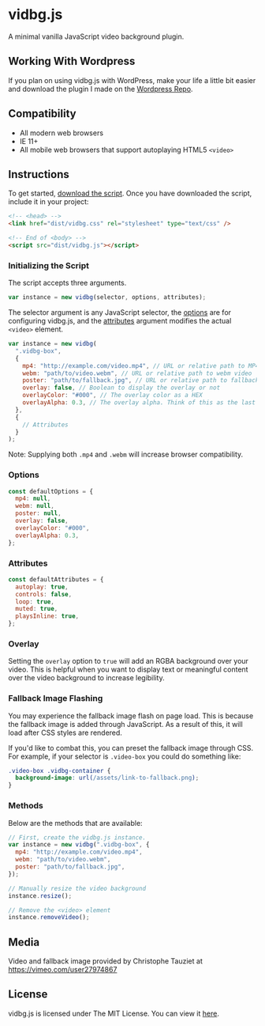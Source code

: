 # vidbg.js

A minimal vanilla JavaScript video background plugin.

## Working With Wordpress

If you plan on using vidbg.js with WordPress, make your life a little bit easier and download the plugin I made on the [Wordpress Repo](https://wordpress.org/plugins/video-background/).

## Compatibility

- All modern web browsers
- IE 11+
- All mobile web browsers that support autoplaying HTML5 `<video>`

## Instructions

To get started, [download the script](https://github.com/blakewilson/vidbg/releases/latest.zip). Once you have downloaded the script, include it in your project:

```html
<!-- <head> -->
<link href="dist/vidbg.css" rel="stylesheet" type="text/css" />

<!-- End of <body> -->
<script src="dist/vidbg.js"></script>
```

### Initializing the Script

The script accepts three arguments.

```js
var instance = new vidbg(selector, options, attributes);
```

The selector argument is any JavaScript selector, the [options](https://github.com/blakewilson/vidbg/tree/v2#options) are for configuring vidbg.js, and the [attributes](https://github.com/blakewilson/vidbg/tree/v2#attributes) argument modifies the actual `<video>` element.

```js
var instance = new vidbg(
  ".vidbg-box",
  {
    mp4: "http://example.com/video.mp4", // URL or relative path to MP4 video
    webm: "path/to/video.webm", // URL or relative path to webm video
    poster: "path/to/fallback.jpg", // URL or relative path to fallback image
    overlay: false, // Boolean to display the overlay or not
    overlayColor: "#000", // The overlay color as a HEX
    overlayAlpha: 0.3, // The overlay alpha. Think of this as the last integer in RGBA()
  },
  {
    // Attributes
  }
);
```

Note: Supplying both `.mp4` and `.webm` will increase browser compatibility.

### Options

```js
const defaultOptions = {
  mp4: null,
  webm: null,
  poster: null,
  overlay: false,
  overlayColor: "#000",
  overlayAlpha: 0.3,
};
```

### Attributes

```js
const defaultAttributes = {
  autoplay: true,
  controls: false,
  loop: true,
  muted: true,
  playsInline: true,
};
```

### Overlay

Setting the `overlay` option to `true` will add an RGBA background over your video. This is helpful when you want to display text or meaningful content over the video background to increase legibility.

### Fallback Image Flashing

You may experience the fallback image flash on page load. This is because the fallback image is added through JavaScript. As a result of this, it will load after CSS styles are rendered.

If you'd like to combat this, you can preset the fallback image through CSS. For example, if your selector is `.video-box` you could do something like:

```css
.video-box .vidbg-container {
  background-image: url(/assets/link-to-fallback.png);
}
```

### Methods

Below are the methods that are available:

```js
// First, create the vidbg.js instance.
var instance = new vidbg(".vidbg-box", {
  mp4: "http://example.com/video.mp4",
  webm: "path/to/video.webm",
  poster: "path/to/fallback.jpg",
});

// Manually resize the video background
instance.resize();

// Remove the <video> element
instance.removeVideo();
```

## Media

Video and fallback image provided by Christophe Tauziet at https://vimeo.com/user27974867

## License

vidbg.js is licensed under The MIT License. You can view it [here](https://github.com/blakedotvegas/vidbg/blob/master/LICENSE).
